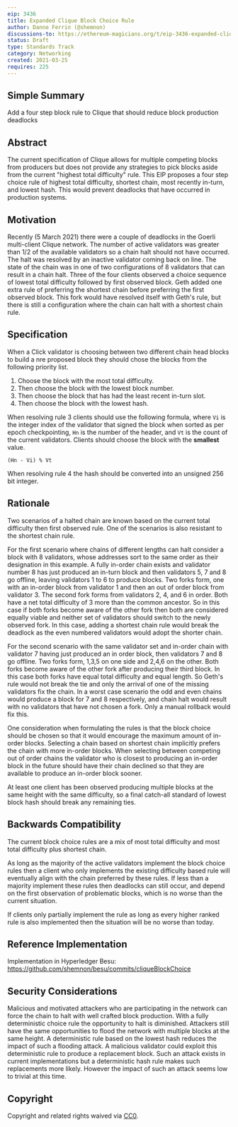 ```yaml
---
eip: 3436
title: Expanded Clique Block Choice Rule
author: Danno Ferrin (@shemnon)
discussions-to: https://ethereum-magicians.org/t/eip-3436-expanded-clique-block-choice-rule/5809
status: Draft
type: Standards Track
category: Networking
created: 2021-03-25
requires: 225
---
```


## Simple Summary

Add a four step block rule to Clique that should reduce block production deadlocks

## Abstract

The current specification of Clique allows for multiple competing blocks from producers but does not
provide any strategies to pick blocks aside from the current "highest total difficulty" rule. This
EIP proposes a four step choice rule of highest total difficulty, shortest chain, most recently
in-turn, and lowest hash. This would prevent deadlocks that have occurred in production systems.

## Motivation

Recently (5 March 2021) there were a couple of deadlocks in the Goerli multi-client Clique network.
The number of active validators was greater than 1/2 of the available validators so a chain halt
should not have occurred. The halt was resolved by an inactive validator coming back on line. The
state of the chain was in one of two configurations of 8 validators that can result in a chain halt.
Three of the four clients observed a choice sequence of lowest total difficulty followed by first
observed block. Geth added one extra rule of preferring the shortest chain before preferring the
first observed block. This fork would have resolved itself with Geth's rule, but there is still a
configuration where the chain can halt with a shortest chain rule.

## Specification

When a Click validator is choosing between two different chain head blocks to build a nre proposed
block they should chose the blocks from the following priority list.

1. Choose the block with the most total difficulty.
2. Then choose the block with the lowest block number.
3. Then choose the block that has had the least recent in-turn slot.
4. Then choose the block with the lowest hash.

When resolving rule 3 clients should use the following formula, where `Vi` is the integer index of
the validator that signed the block when sorted as per epoch checkpointing, `Hn` is the number of
the header, and `Vt` is the count of the current validators. Clients should choose the block with
the **smallest** value.

```
(Hn - Vi) % Vt
```

When resolving rule 4 the hash should be converted into an unsigned 256 bit integer.

## Rationale

Two scenarios of a halted chain are known based on the current total difficulty then first observed
rule. One of the scenarios is also resistant to the shortest chain rule.

For the first scenario where chains of different lengths can halt consider a block with 8
validators, whose addresses sort to the same order as their designation in this example. A fully
in-order chain exists and validator number 8 has just produced an in-turn block and then validators
5, 7 and 8 go offline, leaving validators 1 to 6 to produce blocks. Two forks form, one with an
in-order block from validator 1 and then an out of order block from validator 3. The second fork
forms from validators 2, 4, and 6 in order. Both have a net total difficulty of 3 more than the
common ancestor. So in this case if both forks become aware of the other fork then both are
considered equally viable and neither set of validators should switch to the newly observed fork. In
this case, adding a shortest chain rule would break the deadlock as the even numbered validators
would adopt the shorter chain.

For the second scenario with the same validator set and in-order chain with validator 7 having just
produced an in order block, then validators 7 and 8 go offline. Two forks form, 1,3,5 on one side
and 2,4,6 on the other. Both forks become aware of the other fork after producing their third block.
In this case both forks have equal total difficulty and equal length. So Geth's rule would not break
the tie and only the arrival of one of the missing validators fix the chain. In a worst case
scenario the odd and even chains would produce a block for 7 and 8 respectively, and chain halt
would result with no validators that have not chosen a fork. Only a manual rollback would fix this.

One consideration when formulating the rules is that the block choice should be chosen so that it
would encourage the maximum amount of in-order blocks. Selecting a chain based on shortest chain
implicitly prefers the chain with more in-order blocks. When selecting between competing out of
order chains the validator who is closest to producing an in-order block in the future should have
their chain declined so that they are available to produce an in-order block sooner.

At least one client has been observed producing multiple blocks at the same height with the same
difficulty, so a final catch-all standard of lowest block hash should break any remaining ties.

## Backwards Compatibility

The current block choice rules are a mix of most total difficulty and most total difficulty plus
shortest chain.

As long as the majority of the active validators implement the block choice rules then a client who
only implements the existing difficulty based rule will eventually align with the chain preferred by
these rules. If less than a majority implement these rules then deadlocks can still occur, and
depend on the first observation of problematic blocks, which is no worse than the current situation.

If clients only partially implement the rule as long as every higher ranked rule is also implemented
then the situation will be no worse than today.

## Reference Implementation

Implementation in Hyperledger Besu: https://github.com/shemnon/besu/commits/cliqueBlockChoice

## Security Considerations

Malicious and motivated attackers who are participating in the network can force the chain to halt
with well crafted block production. With a fully deterministic choice rule the opportunity to halt
is diminished. Attackers still have the same opportunities to flood the network with multiple blocks
at the same height. A deterministic rule based on the lowest hash reduces the impact of such a
flooding attack. A malicious validator could exploit this deterministic rule to produce a
replacement block. Such an attack exists in current implementations but a deterministic hash rule
makes such replacements more likely. However the impact of such an attack seems low to trivial at
this time.

## Copyright

Copyright and related rights waived via [CC0](https://creativecommons.org/publicdomain/zero/1.0/).
